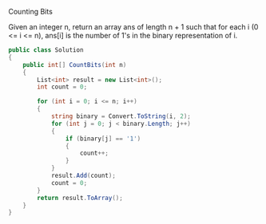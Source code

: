 Counting Bits

Given an integer n, return an array ans of length n + 1 such that for each i (0 <= i <= n), ans[i] is the number of 1's in the binary representation of i.

```csharp
public class Solution
{
    public int[] CountBits(int n)
    {
        List<int> result = new List<int>();
        int count = 0;

        for (int i = 0; i <= n; i++)
        {
            string binary = Convert.ToString(i, 2);
            for (int j = 0; j < binary.Length; j++)
            {
                if (binary[j] == '1')
                {
                    count++;
                }
            }
            result.Add(count);
            count = 0;
        }
        return result.ToArray();
    }
}

 
